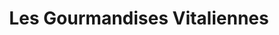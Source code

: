 ---
title: "Les Gourmandises Vitaliennes"
url: /saint-viaud/les-gourmandises-vitaliennes/
shop: Bäckerei
---